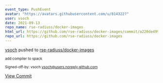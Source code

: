 ```yaml
---
event_type: PushEvent
avatar: "https://avatars.githubusercontent.com/u/814322?"
user: vsoch
date: 2021-09-13
repo_name: rse-radiuss/docker-images
html_url: https://github.com/rse-radiuss/docker-images/commit/a220de499612a8d8440132fefc485662c1e13537
repo_url: https://github.com/rse-radiuss/docker-images
---
```


<a href='https://github.com/vsoch' target='_blank'>vsoch</a> pushed to <a href='https://github.com/rse-radiuss/docker-images' target='_blank'>rse-radiuss/docker-images</a>

<small>add compiler to spack

Signed-off-by: vsoch <vsoch@users.noreply.github.com></small>

<a href='https://github.com/rse-radiuss/docker-images/commit/a220de499612a8d8440132fefc485662c1e13537' target='_blank'>View Commit</a>
